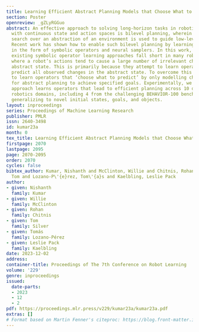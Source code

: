 ```yaml
---
title: Learning Efficient Abstract Planning Models that Choose What to Predict
section: Poster
openreview: _gZLyRGGuo
abstract: An effective approach to solving long-horizon tasks in robotics domains
  with continuous state and action spaces is bilevel planning, wherein a high-level
  search over an abstraction of an environment is used to guide low-level decision-making.
  Recent work has shown how to enable such bilevel planning by learning abstract models
  in the form of symbolic operators and neural samplers. In this work, we show that
  existing symbolic operator learning approaches fall short in many robotics domains
  where a robot’s actions tend to cause a large number of irrelevant changes in the
  abstract state. This is primarily because they attempt to learn operators that exactly
  predict all observed changes in the abstract state. To overcome this issue, we propose
  to learn operators that ‘choose what to predict’ by only modelling changes necessary
  for abstract planning to achieve specified goals. Experimentally, we show that our
  approach learns operators that lead to efficient planning across 10 different hybrid
  robotics domains, including 4 from the challenging BEHAVIOR-100 benchmark, while
  generalizing to novel initial states, goals, and objects.
layout: inproceedings
series: Proceedings of Machine Learning Research
publisher: PMLR
issn: 2640-3498
id: kumar23a
month: 0
tex_title: Learning Efficient Abstract Planning Models that Choose What to Predict
firstpage: 2070
lastpage: 2095
page: 2070-2095
order: 2070
cycles: false
bibtex_author: Kumar, Nishanth and McClinton, Willie and Chitnis, Rohan and Silver,
  Tom and Lozano-P\'{e}rez, Tom\'{a}s and Kaelbling, Leslie Pack
author:
- given: Nishanth
  family: Kumar
- given: Willie
  family: McClinton
- given: Rohan
  family: Chitnis
- given: Tom
  family: Silver
- given: Tomás
  family: Lozano-Pérez
- given: Leslie Pack
  family: Kaelbling
date: 2023-12-02
address:
container-title: Proceedings of The 7th Conference on Robot Learning
volume: '229'
genre: inproceedings
issued:
  date-parts:
  - 2023
  - 12
  - 2
pdf: https://proceedings.mlr.press/v229/kumar23a/kumar23a.pdf
extras: []
# Format based on Martin Fenner's citeproc: https://blog.front-matter.io/posts/citeproc-yaml-for-bibliographies/
---
```

